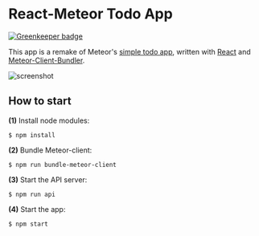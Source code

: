# React-Meteor Todo App

[![Greenkeeper badge](https://badges.greenkeeper.io/Urigo/React-Meteor-Todo-app.svg)](https://greenkeeper.io/)

This app is a remake of Meteor's [simple todo app](https://github.com/meteor/simple-todos-react), written with [React](https://facebook.github.io/react/) and [Meteor-Client-Bundler](https://github.com/Urigo/meteor-client-bundler).

![screenshot](https://raw.githubusercontent.com/meteor/simple-todos-react/master/screenshot.png)

## How to start

**(1)** Install node modules:

    $ npm install

**(2)** Bundle Meteor-client:

    $ npm run bundle-meteor-client

**(3)** Start the API server:

    $ npm run api

**(4)** Start the app:

    $ npm start
